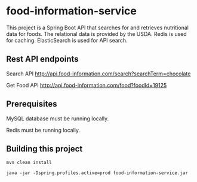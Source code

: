 # food-information-service
This project is a Spring Boot API that searches for and retrieves nutritional data for foods. The relational data is provided by the USDA. Redis is used for caching. ElasticSearch is used for API search.

## Rest API endpoints
Search API
http://api.food-information.com/search?searchTerm=chocolate

Get Food API
http://api.food-information.com/food?foodId=19125

## Prerequisites
MySQL database must be running locally.

Redis must be running locally.


## Building this project
`mvn clean install`

`java -jar -Dspring.profiles.active=prod food-information-service.jar`

